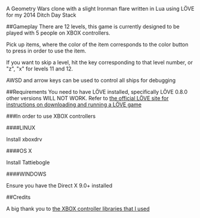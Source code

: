 A Geometry Wars clone with a slight Ironman flare written in Lua using LÖVE for my 2014 Ditch Day Stack

##Gameplay
There are 12 levels, this game is currently designed to be played with 5 people on XBOX controllers.

Pick up items, where the color of the item corresponds to the color button to press in order to use the item.

If you want to skip a level, hit the key corresponding to that level number, or "z", "x" for levels 11 and 12.

AWSD and arrow keys can be used to control all ships for debugging

##Requirements
You need to have LÖVE installed, specifically LÖVE 0.8.0 other versions WILL NOT WORK.
Refer to [the official LÖVE site for instructions on downloading and running a LÖVE game](https://love2d.org/)

###In order to use XBOX controllers

####LINUX

Install xboxdrv

####OS X

Install Tattiebogle

####WINDOWS

Ensure you have the Direct X 9.0+ installed

##Credits

A big thank you to [the XBOX controller libraries that I used](https://github.com/josefnpat/dong)
